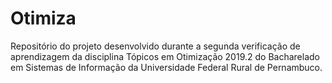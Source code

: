 # Otimiza
Repositório do projeto desenvolvido durante a segunda verificação de aprendizagem da disciplina Tópicos em Otimização 2019.2 do Bacharelado em Sistemas de Informação da Universidade Federal Rural de Pernambuco.
